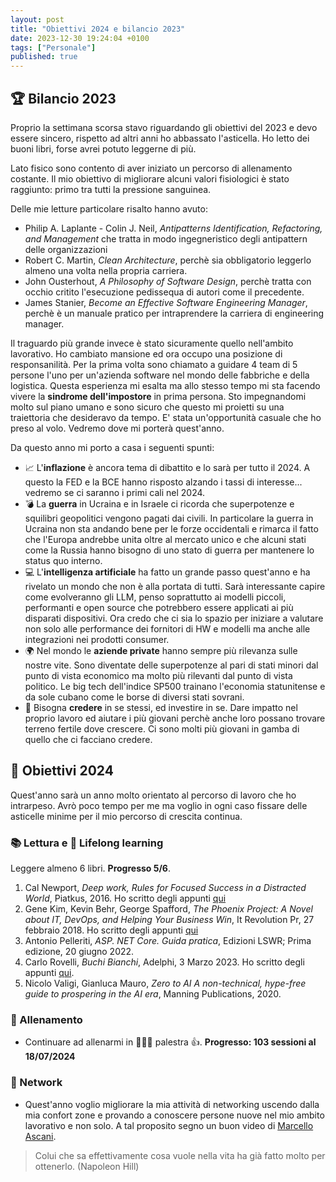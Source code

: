 ```yaml
---
layout: post
title: "Obiettivi 2024 e bilancio 2023"
date: 2023-12-30 19:24:04 +0100
tags: ["Personale"]
published: true
---
```


## 🏆 Bilancio 2023

Proprio la settimana scorsa stavo riguardando gli obiettivi del 2023 e devo essere sincero, rispetto ad altri anni ho abbassato l'asticella. Ho letto dei buoni libri, forse avrei potuto leggerne di più.

Lato fisico sono contento di aver iniziato un percorso di allenamento costante. Il mio obiettivo di migliorare alcuni valori fisiologici è stato raggiunto: primo tra tutti la pressione sanguinea.

Delle mie letture particolare risalto hanno avuto:

* Philip A. Laplante - Colin J. Neil, _Antipatterns Identification, Refactoring, and Management_ che tratta in modo ingegneristico degli antipattern delle organizzazioni
* Robert C. Martin, _Clean Architecture_, perchè sia obbligatorio leggerlo almeno una volta nella propria carriera.
* John Ousterhout, _A Philosophy of Software Design_, perchè tratta con occhio critito l'esecuzione pedissequa di autori come il precedente.
* James Stanier, _Become an Effective Software Engineering Manager_, perchè è un manuale pratico per intraprendere la carriera di engineering manager.

Il traguardo più grande invece è stato sicuramente quello nell'ambito lavorativo. Ho cambiato mansione ed ora occupo una posizione di responsanilità. Per la prima volta sono chiamato a guidare 4 team di 5 persone l'uno per un'azienda software nel mondo delle fabbriche e della logistica.
Questa esperienza mi esalta ma allo stesso tempo mi sta facendo vivere la **sindrome dell'impostore** in prima persona.
Sto impegnandomi molto sul piano umano e sono sicuro che questo mi proietti su una traiettoria che desideravo da tempo. E' stata un'opportunità casuale che ho preso al volo. Vedremo dove mi porterà quest'anno.

Da questo anno mi porto a casa i seguenti spunti:

* 📈 L'**inflazione** è ancora tema di dibattito e lo sarà per tutto il 2024. A questo la FED e la BCE hanno risposto alzando i tassi di interesse... vedremo se ci saranno i primi cali nel 2024.
* 💣 La **guerra** in Ucraina e in Israele ci ricorda che superpotenze e squilibri geopolitici vengono pagati dai civili. In particolare la guerra in Ucraina non sta andando bene per le forze occidentali e rimarca il fatto che l'Europa andrebbe unita oltre al mercato unico e che alcuni stati come la Russia hanno bisogno di uno stato di guerra per mantenere lo status quo interno.
* 💻 L'**intelligenza artificiale** ha fatto un grande passo quest'anno e ha rivelato un mondo che non è alla portata di tutti. Sarà interessante capire come evolveranno gli LLM, penso soprattutto ai modelli piccoli, performanti e open source che potrebbero essere applicati ai più disparati dispositivi. Ora credo che ci sia lo spazio per iniziare a valutare non solo alle performance dei fornitori di HW e modelli ma anche alle integrazioni nei prodotti consumer.
* 🌍 Nel mondo le **aziende private** hanno sempre più rilevanza sulle nostre vite. Sono diventate delle superpotenze al pari di stati minori dal punto di vista economico ma molto più rilevanti dal punto di vista politico. Le big tech dell'indice SP500 trainano l'economia statunitense e da sole cubano come le borse di diversi stati sovrani.
* 💯 Bisogna **credere** in se stessi, ed investire in se. Dare impatto nel proprio lavoro ed aiutare i più giovani perchè anche loro possano trovare terreno fertile dove crescere. Ci sono molti più giovani in gamba di quello che ci facciano credere.

## 🎯 Obiettivi 2024

Quest'anno sarà un anno molto orientato al percorso di lavoro che ho intrarpeso. Avrò poco tempo per me ma voglio in ogni caso fissare delle asticelle minime per il mio percorso di crescita continua.

### 📚 Lettura e 🚀 Lifelong learning

Leggere almeno 6 libri. **Progresso 5/6**.

1. Cal Newport, _Deep work, Rules for Focused Success in a Distracted World_, Piatkus, 2016. Ho scritto degli appunti [qui](../2023-02-01-deep-work)
2. Gene Kim, Kevin Behr, George Spafford, _The Phoenix Project: A Novel about IT, DevOps, and Helping Your Business Win_, It Revolution Pr, 27 febbraio 2018. Ho scritto degli appunti [qui](../2023-03-01-the-phoenix-project)
3. Antonio Pelleriti, _ASP. NET Core. Guida pratica_, Edizioni LSWR; Prima edizione, 20 giugno 2022.
4. Carlo Rovelli, _Buchi Bianchi_, Adelphi, 3 Marzo 2023. Ho scritto degli appunti [qui](../2024-04-01-buchi-bianchi/).
5. Nicolo Valigi, Gianluca Mauro, *Zero to AI A non-technical, hype-free guide to prospering in the AI era*, Manning Publications, 2020.

### 🏃 Allenamento

* Continuare ad allenarmi in 🏋🏽‍♀️ palestra 👍. **Progresso: 103 sessioni al 18/07/2024**

### 👔 Network

* Quest'anno voglio migliorare la mia attività di networking uscendo dalla mia confort zone e provando a conoscere persone nuove nel mio ambito lavorativo e non solo. A tal proposito segno un buon video di [Marcello Ascani](https://www.youtube.com/watch?v=32hSJRMdQV8).

> Colui che sa effettivamente cosa vuole nella vita ha già fatto molto per ottenerlo. (Napoleon Hill)
